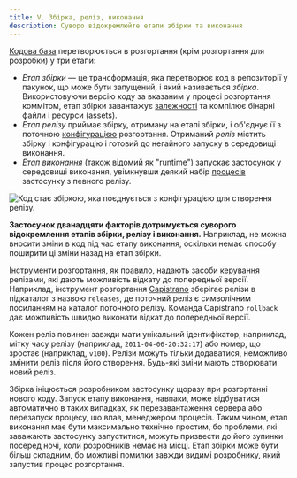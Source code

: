```yaml
---
title: V. Збірка, реліз, виконання
description: Суворо відокремлюйте етапи збірки та виконання
---
```

[Кодова база](./codebase) перетворюється в розгортання (крім розгортання для розробки) у три етапи:

* *Етап збірки* — це трансформація, яка перетворює код в репозиторії у пакунок, що може бути запущений, і який називається *збірка*. Використовуючи версію коду за вказаним у процесі розгортання коммітом, етап збірки завантажує [залежності](./dependencies) та компілює бінарні файли і ресурси (assets).
* *Етап релізу* приймає збірку, отриману на етапі збірки, і об'єднує її з поточною [конфігурацією](./config) розгортання. Отриманий *реліз* містить збірку і конфігурацію і готовий до негайного запуску в середовищі виконання.
* *Етап виконання* (також відомий як "runtime") запускає застосунок у середовищі виконання, увімкнувши деякий набір [процесів](./processes) застосунку з певного релізу.

![Код стає збіркою, яка поєднується з конфігурацією для створення релізу.](/images/release.png)

**Застосунок дванадцяти факторів дотримується суворого відокремлення етапів збірки, релізу і виконання.** Наприклад, не можна вносити зміни в код під час етапу виконання, оскільки немає способу поширити ці зміни назад на етап збірки.

Інструменти розгортання, як правило, надають засоби керування релізами, які дають можливість відкату до попередньої версії. Наприклад, інструмент розгортання [Capistrano](https://github.com/capistrano/capistrano/wiki) зберігає релізи в підкаталог з назвою `releases`, де поточний реліз є символічним посиланням на каталог поточного релізу. Команда Capistrano `rollback` дає можливість швидко виконати відкат до попередньої версії.

Кожен реліз повинен завжди мати унікальний ідентифікатор, наприклад, мітку часу релізу (наприклад, `2011-04-06-20:32:17`) або номер, що зростає (наприклад, `v100`). Релізи можуть тільки додаватися, неможливо змінити реліз після його створення. Будь-які зміни мають створювати новий реліз.

Збірка ініцюється розробником застосунку щоразу при розгортанні нового коду. Запуск етапу виконання, навпаки, може відбуватися автоматично в таких випадках, як перезавантаження сервера або перезапуск процесу, шо впав, менеджером процесів. Таким чином, етап виконання має бути максимально технічно простим, бо проблеми, які заважають застосунку запуститися, можуть призвести до його зупинки посеред ночі, коли розробників немає на місці. Етап збірки може бути більш складним, бо можливі помилки завжди видимі розробнику, який запустив процес розгортання.